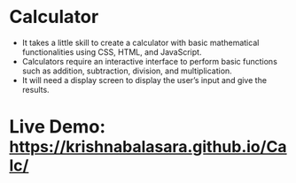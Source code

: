 # <span style="font-size: 32px; font-weight: bold;">Calculator</span>

- It takes a little skill to create a calculator with basic mathematical functionalities using CSS, HTML, and JavaScript.
- Calculators require an interactive interface to perform basic functions such as addition, subtraction, division, and multiplication.
- It will need a display screen to display the user’s input and give the results.

# <span style="font-size: 32px; font-weight: bold;">Live Demo: </span>https://krishnabalasara.github.io/Calc/


